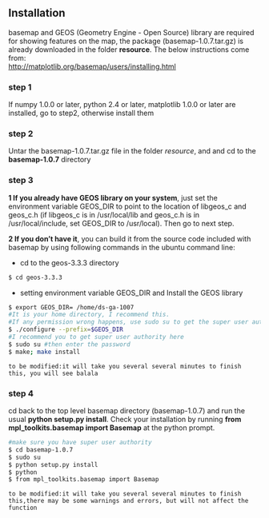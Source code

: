 ## Installation
basemap and GEOS (Geometry Engine - Open Source) library are required for showing features on the map, the package (basemap-1.0.7.tar.gz) is already downloaded in the folder **resource**.
The below instructions come from:              
http://matplotlib.org/basemap/users/installing.html
### step 1
If numpy 1.0.0 or later, python 2.4 or later, matplotlib 1.0.0 or later are installed, go to     step2, otherwise install them
### step 2
Untar the basemap-1.0.7.tar.gz file in the folder *resource*, and and cd to the **basemap-1.0.7** directory
### step 3
**1 If you already have GEOS library on your system**, just set the environment variable GEOS_DIR to point to the location of libgeos_c and geos_c.h (if libgeos_c is in /usr/local/lib and geos_c.h is in /usr/local/include, set GEOS_DIR to /usr/local). Then go to next step. 

**2 If you don’t have it**, you can build it from the source code included with basemap by using following commands in the ubuntu command line:
* cd to the geos-3.3.3 directory
```sh
$ cd geos-3.3.3
```
* setting environment variable GEOS_DIR and Install the GEOS library
```sh
$ export GEOS_DIR= /home/ds-ga-1007  
#It is your home directory, I recommend this.
#If any permission wrong happens, use sudo su to get the super user authority, or get root authority
$ ./configure --prefix=$GEOS_DIR
#I recommend you to get super user authority here
$ sudo su #then enter the password
$ make; make install
```
`to be modified:it will take you several several minutes to finish this, you will see balala`
### step 4
cd back to the top level basemap directory (basemap-1.0.7) and run the usual **python setup.py install**. Check your installation by running **from mpl_toolkits.basemap import Basemap** at the python prompt.
```sh
#make sure you have super user authority 
$ cd basemap-1.0.7
$ sudo su
$ python setup.py install
$ python
$ from mpl_toolkits.basemap import Basemap
```
`to be modified:it will take you several several minutes to finish this,there may be some warnings and errors, but will not affect the function`


